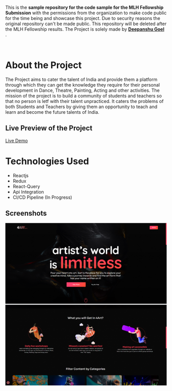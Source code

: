 >
This is the **sample repository for the code sample for the MLH Fellowship Submission** with the permissions from the organization to make code public for the time being and showcase this project. Due to security reasons the original repository can't be made public. This repository will be deleted after the MLH Fellowship results. The Project is solely made by [**Deepanshu Goel**](https://github.com/symaticvisuals) .
>
<br>

# About the Project
The Project aims to cater the talent of India and provide them a platform through which they can get the knowledge they require for their personal development in Dance, Theatre, Painting, Acting and other activities. The mission of the project is to build a community of students and teachers so that no person is letf with their talent unpracticed. 
It caters the problems of both Students and Teachers by giving them an opportunity to teach and learn and become the future talents of India.


## Live Preview of the Project
[Live Demo](https://4artindia.vercel.app)

# Technologies Used
- Reactjs
- Redux
- React-Query
- Api Integration
- CI/CD Pipeline (In Progress)

## Screenshots

<img src="https://github.com/symaticvisuals/artist-platform/blob/main/Screenshots/Pasted%20image%2020220404122543.png?raw=true">
<img src="https://github.com/symaticvisuals/artist-platform/blob/main/Screenshots/Pasted%20image%2020220404122656.png?raw=true">





